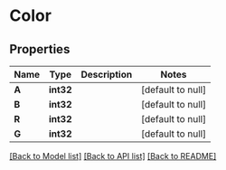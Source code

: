 # Color

## Properties
Name | Type | Description | Notes
------------ | ------------- | ------------- | -------------
**A** | **int32** |  | [default to null]
**B** | **int32** |  | [default to null]
**R** | **int32** |  | [default to null]
**G** | **int32** |  | [default to null]

[[Back to Model list]](../README.md#documentation-for-models) [[Back to API list]](../README.md#documentation-for-api-endpoints) [[Back to README]](../README.md)


